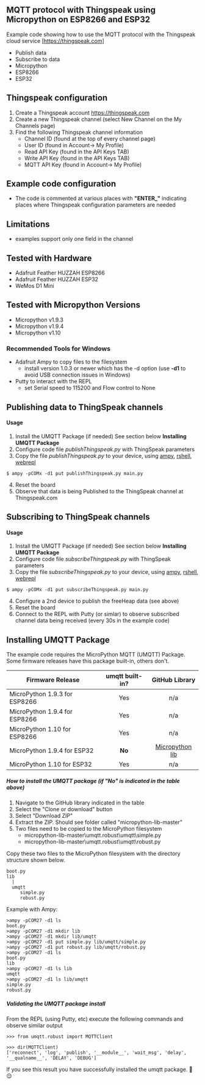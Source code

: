 ## MQTT protocol with Thingspeak using Micropython on ESP8266 and ESP32
Example code showing how to use the MQTT protocol with the Thingspeak cloud service [https://thingspeak.com]

* Publish data
* Subscribe to data
* Micropython
* ESP8266
* ESP32

## Thingspeak configuration
1. Create a Thingspeak account https://thingspeak.com
1. Create a new Thingspeak channel (select New Channel on the My Channels page)
1. Find the following Thingspeak channel information
    * Channel ID (found at the top of every channel page)
    * User ID (found in Account-> My Profile)
    * Read API Key (found in the API Keys TAB)
    * Write API Key (found in the API Keys TAB)
    * MQTT API Key (found in Account-> My Profile)

## Example code configuration
* The code is commented at various places with **"ENTER_"** indicating places where Thingspeak configuration
parameters are needed 

## Limitations
* examples support only one field in the channel

## Tested with Hardware
* Adafruit Feather HUZZAH ESP8266
* Adafruit Feather HUZZAH ESP32
* WeMos D1 Mini

## Tested with Micropython Versions
* Micropython v1.9.3
* Micropython v1.9.4
* Micropython v1.10

### Recommended Tools for Windows
* Adafruit Ampy to copy files to the filesystem
    * install version 1.0.3 or newer which has the -d option (use **-d1** to avoid USB connection issues in Windows)
* Putty to interact with the REPL  
    * set Serial speed to 115200 and Flow control to None

## Publishing data to ThingSpeak channels

#### Usage
1. Install the UMQTT Package (if needed)
See section below **Installing UMQTT Package**
1. Configure code file _publishThingspeak.py_ with ThingSpeak parameters
1. Copy the file _publishThingspeak.py_ to your device, using [ampy](https://github.com/adafruit/ampy), [rshell](https://github.com/dhylands/rshell), [webrepl](http://micropython.org/webrepl/)
```
$ ampy -pCOMx -d1 put publishThingspeak.py main.py
```
4. Reset the board
1. Observe that data is being Published to the ThingSpeak channel at Thingspeak.com

## Subscribing to ThingSpeak channels

#### Usage
1. Install the UMQTT Package (if needed)
See section below **Installing UMQTT Package**
1. Configure code file _subscribeThingspeak.py_ with ThingSpeak parameters
1. Copy the file _subscribeThingspeak.py_ to your device, using [ampy](https://github.com/adafruit/ampy), [rshell](https://github.com/dhylands/rshell), [webrepl](http://micropython.org/webrepl/)
```
$ ampy -pCOMx -d1 put subscribeThingspeak.py main.py
```
4. Configure a 2nd device to publish the freeHeap data (see above)
1. Reset the board
1. Connect to the REPL with Putty (or simlar) to observe subscribed channel data being received (every 30s in the example code)

## Installing UMQTT Package
The example code requires the MicroPython MQTT (UMQTT) Package.  Some firmware releases have this package built-in, others don't.

| Firmware Release        | umqtt built-in?           | GitHub Library | 
| ------------- |:-------------:| :-----:|
| MicroPython 1.9.3 for ESP8266 | Yes | n/a |
| MicroPython 1.9.4 for ESP8266 | Yes | n/a | 
| MicroPython 1.10 for ESP8266  | Yes | n/a | 
| MicroPython 1.9.4 for ESP32   | **No** | [Micropython lib](https://github.com/micropython/micropython-lib) |
| MicroPython 1.10 for ESP32    | Yes | n/a | 

##### How to install the UMQTT package (if "No" is indicated in the table above)
1. Navigate to the GitHub library indicated in the table 
1. Select the "Clone or download" button
1. Select "Download ZIP"
1. Extract the ZIP.  Should see folder called "micropython-lib-master"
1. Two files need to be copied to the MicroPython filesystem
    * micropython-lib-master\umqtt.robust\umqtt\simple.py
    * micropython-lib-master\umqtt.robust\umqtt\robust.py
  
Copy these two files to the MicroPython filesystem with the directory structure shown below.  

```
boot.py
lib
  |
  umqtt
     simple.py
     robust.py
```

Example with Ampy:    
```
>ampy -pCOM27 -d1 ls
boot.py
>ampy -pCOM27 -d1 mkdir lib
>ampy -pCOM27 -d1 mkdir lib/umqtt
>ampy -pCOM27 -d1 put simple.py lib/umqtt/simple.py
>ampy -pCOM27 -d1 put robust.py lib/umqtt/robust.py
>ampy -pCOM27 -d1 ls
boot.py
lib
>ampy -pCOM27 -d1 ls lib
umqtt
>ampy -pCOM27 -d1 ls lib/umqtt
simple.py
robust.py
```
##### Validating the UMQTT package install
From the REPL (using Putty, etc) execute the following commands and observe similar output
```
>>> from umqtt.robust import MQTTClient

>>> dir(MQTTClient)
['reconnect', 'log', 'publish', '__module__', 'wait_msg', 'delay', '__qualname__', 'DELAY', 'DEBUG']
```

If you see this result you have successfully installed the umqtt package. :tada: :relieved:







